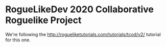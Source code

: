 # RogueLikeDev 2020 Collaborative Roguelike Project

We're following the http://rogueliketutorials.com/tutorials/tcod/v2/ tutorial for this one.
